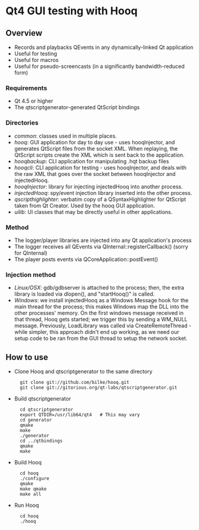 # Qt4 GUI testing with Hooq #


## Overview ##

- Records and playbacks QEvents in any dynamically-linked Qt application
- Useful for testing
- Useful for macros
- Useful for pseudo-screencasts (in a significantly bandwidth-reduced form)

### Requirements ###

- Qt 4.5 or higher
- The qtscriptgenerator-generated QtScript bindings

### Directories ###

- *common*: classes used in multiple places.
- *hooq*: GUI application for day to day use - uses hooqInjector, and generates QtScript
	files from the socket XML. When replaying, the QtScript scripts create the XML which
	is sent back to the application.
- *hooqbackup*: CLI application for manipulating .hqt backup files
- *hooqcli*: CLI application for testing - uses hooqInjector, and deals with the raw
 	XML that goes over the socket between hooqInjector and injectedHooq.
- *hooqInjector*: library for injecting injectedHooq into another process.
- *injectedHooq*: spy/event injection library inserted into the other process.
- *qscripthighlighter*: verbatim copy of a QSyntaxHighlighter for QtScript taken from Qt Creator.
 	Used by the hooq GUI application.
- *uilib*: UI classes that may be directly useful in other applications.

### Method ###

- The logger/player libraries are injected into any Qt application's process
- The logger receives all QEvents via QInternal::registerCallback() (sorry for QInternal)
- The player posts events via QCoreApplication::postEvent()

### Injection method ###

- *Linux/OSX*: gdb/gdbserver is attached to the process; then, the extra library is loaded
 	via dlopen(), and "startHooq()" is called.
- *Windows*: we install injectedHooq as a Windows Message hook for the main thread for the
	process; this makes Windows map the DLL into the other processes' memory. On the
	first windows message received in that thread, Hooq gets started; we trigger this
	by sending a WM_NULL message. Previously, LoadLibrary was called via
	CreateRemoteThread - while simpler, this approach didn't end up working, as we need
	our setup code to be ran from the GUI thread to setup the network socket.


## How to use ##

- Clone Hooq and qtscriptgenerator to the same directory

        git clone git://github.com/bilke/hooq.git
        git clone git://gitorious.org/qt-labs/qtscriptgenerator.git

- Build qtscriptgenerator

        cd qtscriptgenerator
        export QTDIR=/usr/lib64/qt4   # This may vary
        cd generator
        qmake
        make
        ./generator
        cd ../qtbindings
        qmake
        make

- Build Hooq

        cd hooq
        ./configure
        qmake
        make qmake
        make all

- Run Hooq

        cd hooq
        ./hooq